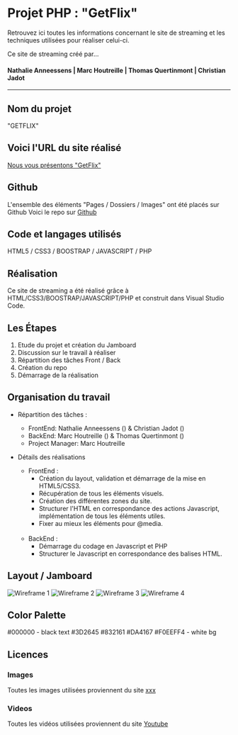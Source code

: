 
# Projet PHP : "GetFlix"

Retrouvez ici toutes les informations concernant le site de streaming et les techniques utilisées pour réaliser celui-ci.

Ce site de streaming créé par...<br>
#### Nathalie Anneessens | Marc Houtreille | Thomas Quertinmont | Christian Jadot

***

## Nom du projet

"GETFLIX"

## Voici l'URL du site réalisé
[Nous vous présentons "GetFlix"](https://MarcHoutreille.github.io/getflix/)

## Github
L'ensemble des éléments "Pages / Dossiers / Images" ont été placés sur Github
Voici le repo sur [Github](https://github.com/MarcHoutreille/getflix)


## Code et langages utilisés
HTML5 / CSS3 / BOOSTRAP / JAVASCRIPT / PHP

## Réalisation
Ce site de streaming a été réalisé grâce à HTML/CSS3/BOOSTRAP/JAVASCRIPT/PHP et construit dans Visual Studio Code.

## Les Étapes
1. Etude du projet et création du Jamboard
2. Discussion sur le travail à réaliser
3. Répartition des tâches Front / Back
4. Création du repo
5. Démarrage de la réalisation

## Organisation du travail
- Répartition des tâches :
  - FrontEnd: Nathalie Anneessens () & Christian Jadot ()
  - BackEnd: Marc Houtreille () & Thomas Quertinmont ()
  - Project Manager: Marc Houtreille

- Détails des réalisations
  - FrontEnd :
    - Création du layout, validation et démarrage de la mise en HTML5/CSS3.<br>
    - Récupération de tous les éléments visuels.<br>
    - Création des différentes zones du site.<br>
    - Structurer l'HTML en correspondance des actions Javascript, implémentation de tous les éléments utiles.<br>
    - Fixer au mieux les éléments pour @media.<br><br>
  - BackEnd :
    - Démarrage du codage en Javascript et PHP<br>
    - Structurer le Javascript en correspondance des balises HTML.<br>

## Layout / Jamboard
![Wireframe 1](images/xxx.jpg)
![Wireframe 2](images/xxx.jpg)
![Wireframe 3](images/xxx.jpg)
![Wireframe 4](images/xxx.jpg)

## Color Palette

#000000 - black text
#3D2645
#832161
#DA4167
#F0EEFF4 - white bg

## Licences
### Images
Toutes les images utilisées proviennent du site [xxx](https://www.)

### Videos
Toutes les vidéos utilisées proviennent du site [Youtube](https://www.youtube.com) 
